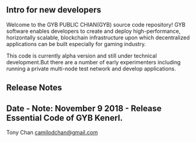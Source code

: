 Intro for new developers
------------------------
Welcome to the GYB PUBLIC CHIAN(GYB) source code repository! GYB software enables developers to create and deploy high-performance, horizontally scalable, blockchain infrastructure upon which decentralized applications can be built especially for gaming industry.

This code is currently alpha version and still under technical development.But there are a number of early experimenters including running a private multi-node test network and develop applications.

Release Notes
-----------------
Date - Note: November 9 2018 - Release Essential Code of GYB Kenerl.
------------------------------------------------------------------------


Tony Chan 
camilodchan@gmail.com